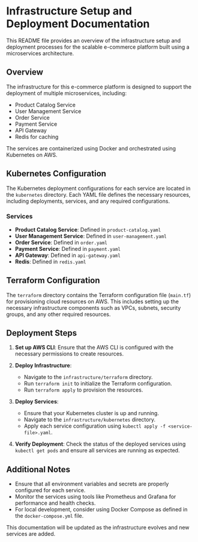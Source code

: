 # Infrastructure Setup and Deployment Documentation

This README file provides an overview of the infrastructure setup and deployment processes for the scalable e-commerce platform built using a microservices architecture.

## Overview

The infrastructure for this e-commerce platform is designed to support the deployment of multiple microservices, including:

- Product Catalog Service
- User Management Service
- Order Service
- Payment Service
- API Gateway
- Redis for caching

The services are containerized using Docker and orchestrated using Kubernetes on AWS.

## Kubernetes Configuration

The Kubernetes deployment configurations for each service are located in the `kubernetes` directory. Each YAML file defines the necessary resources, including deployments, services, and any required configurations.

### Services

- **Product Catalog Service**: Defined in `product-catalog.yaml`
- **User Management Service**: Defined in `user-management.yaml`
- **Order Service**: Defined in `order.yaml`
- **Payment Service**: Defined in `payment.yaml`
- **API Gateway**: Defined in `api-gateway.yaml`
- **Redis**: Defined in `redis.yaml`

## Terraform Configuration

The `terraform` directory contains the Terraform configuration file (`main.tf`) for provisioning cloud resources on AWS. This includes setting up the necessary infrastructure components such as VPCs, subnets, security groups, and any other required resources.

## Deployment Steps

1. **Set up AWS CLI**: Ensure that the AWS CLI is configured with the necessary permissions to create resources.

2. **Deploy Infrastructure**:
   - Navigate to the `infrastructure/terraform` directory.
   - Run `terraform init` to initialize the Terraform configuration.
   - Run `terraform apply` to provision the resources.

3. **Deploy Services**:
   - Ensure that your Kubernetes cluster is up and running.
   - Navigate to the `infrastructure/kubernetes` directory.
   - Apply each service configuration using `kubectl apply -f <service-file>.yaml`.

4. **Verify Deployment**: Check the status of the deployed services using `kubectl get pods` and ensure all services are running as expected.

## Additional Notes

- Ensure that all environment variables and secrets are properly configured for each service.
- Monitor the services using tools like Prometheus and Grafana for performance and health checks.
- For local development, consider using Docker Compose as defined in the `docker-compose.yml` file.

This documentation will be updated as the infrastructure evolves and new services are added.